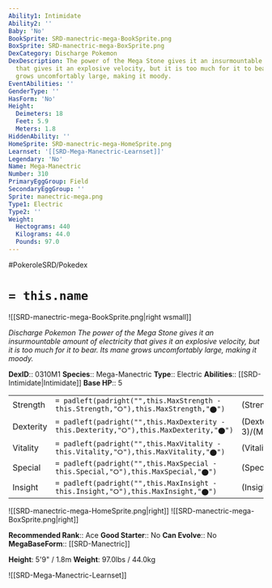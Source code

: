 ```yaml
---
Ability1: Intimidate
Ability2: ''
Baby: 'No'
BookSprite: SRD-manectric-mega-BookSprite.png
BoxSprite: SRD-manectric-mega-BoxSprite.png
DexCategory: Discharge Pokemon
DexDescription: The power of the Mega Stone gives it an insurmountable amount of electricity
  that gives it an explosive velocity, but it is too much for it to bear. Its mane
  grows uncomfortably large, making it moody.
EventAbilities: ''
GenderType: ''
HasForm: 'No'
Height:
  Deimeters: 18
  Feet: 5.9
  Meters: 1.8
HiddenAbility: ''
HomeSprite: SRD-manectric-mega-HomeSprite.png
Learnset: '[[SRD-Mega-Manectric-Learnset]]'
Legendary: 'No'
Name: Mega-Manectric
Number: 310
PrimaryEggGroup: Field
SecondaryEggGroup: ''
Sprite: manectric-mega.png
Type1: Electric
Type2: ''
Weight:
  Hectograms: 440
  Kilograms: 44.0
  Pounds: 97.0
---
```


#PokeroleSRD/Pokedex

# `= this.name`

![[SRD-manectric-mega-BookSprite.png|right wsmall]]

*Discharge Pokemon*
*The power of the Mega Stone gives it an insurmountable amount of electricity that gives it an explosive velocity, but it is too much for it to bear. Its mane grows uncomfortably large, making it moody.*

**DexID**:: 0310M1
**Species**:: Mega-Manectric
**Type**:: Electric
**Abilities**:: [[SRD-Intimidate|Intimidate]]
**Base HP**:: 5

|           |                                                                                        |                                          |
| --------- | -------------------------------------------------------------------------------------- | ---------------------------------------- |
| Strength  | `= padleft(padright("",this.MaxStrength - this.Strength,"⭘"),this.MaxStrength,"⬤")`    | (Strength::2)/(MaxStrength::5)   |
| Dexterity | `= padleft(padright("",this.MaxDexterity - this.Dexterity,"⭘"),this.MaxDexterity,"⬤")` | (Dexterity:: 3)/(MaxDexterity::7) |
| Vitality  | `= padleft(padright("",this.MaxVitality - this.Vitality,"⭘"),this.MaxVitality,"⬤")`    | (Vitality::2)/(MaxVitality::5)   |
| Special   | `= padleft(padright("",this.MaxSpecial - this.Special,"⭘"),this.MaxSpecial,"⬤")`       | (Special::3)/(MaxSpecial::7)     |
| Insight   | `= padleft(padright("",this.MaxInsight - this.Insight,"⭘"),this.MaxInsight,"⬤")`       | (Insight::2)/(MaxInsight::5)     |

![[SRD-manectric-mega-HomeSprite.png|right]]
![[SRD-manectric-mega-BoxSprite.png|right]]

**Recommended Rank**:: Ace
**Good Starter**:: No
**Can Evolve**:: No
**MegaBaseForm**:: [[SRD-Manectric]]

**Height**: 5'9" / 1.8m
**Weight**: 97.0lbs / 44.0kg

![[SRD-Mega-Manectric-Learnset]]